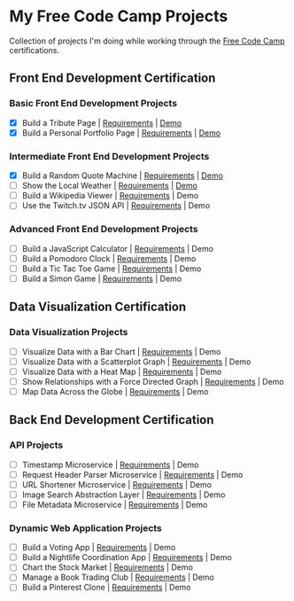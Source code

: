# My Free Code Camp Projects

Collection of projects I'm doing while working through the [Free Code Camp](http://www.freecodecamp.com) certifications.

## Front End Development Certification

### Basic Front End Development Projects

- [x] Build a Tribute Page | [Requirements](http://www.freecodecamp.com/challenges/build-a-tribute-page) | [Demo](http://fcc.wcdc.io/tribute-page/)
- [x] Build a Personal Portfolio Page | [Requirements](http://www.freecodecamp.com/challenges/build-a-personal-portfolio-webpage) | [Demo](http://fcc.wcdc.io/personal-portfolio/)

### Intermediate Front End Development Projects

- [x] Build a Random Quote Machine | [Requirements](http://www.freecodecamp.com/challenges/build-a-random-quote-machine) | [Demo](http://fcc.wcdc.io/random-quote-machine/)
- [ ] Show the Local Weather | [Requirements](http://www.freecodecamp.com/challenges/show-the-local-weather) | [Demo](http://fcc.wcdc.io/local-weather/)
- [ ] Build a Wikipedia Viewer | [Requirements](http://www.freecodecamp.com/challenges/build-a-wikipedia-viewer) | Demo
- [ ] Use the Twitch.tv JSON API | [Requirements](http://www.freecodecamp.com/challenges/use-the-twitchtv-json-api) | Demo

### Advanced Front End Development Projects

  - [ ] Build a JavaScript Calculator | [Requirements](http://www.freecodecamp.com/challenges/build-a-javascript-calculator) | Demo
  - [ ] Build a Pomodoro Clock | [Requirements](http://www.freecodecamp.com/challenges/build-a-pomodoro-clock) | Demo
  - [ ] Build a Tic Tac Toe Game | [Requirements](http://www.freecodecamp.com/challenges/build-a-tic-tac-toe-game) | Demo
  - [ ] Build a Simon Game | [Requirements](http://www.freecodecamp.com/challenges/build-a-simon-game) | Demo

## Data Visualization Certification

### Data Visualization Projects

  - [ ] Visualize Data with a Bar Chart | [Requirements](http://www.freecodecamp.com/challenges/visualize-data-with-a-bar-chart) | Demo
  - [ ] Visualize Data with a Scatterplot Graph | [Requirements](http://www.freecodecamp.com/challenges/visualize-data-with-a-scatterplot-graph) | Demo
  - [ ] Visualize Data with a Heat Map | [Requirements](http://www.freecodecamp.com/challenges/visualize-data-with-a-heat-map) | Demo
  - [ ] Show Relationships with a Force Directed Graph | [Requirements](http://www.freecodecamp.com/challenges/show-relationships-with-a-force-directed-graph) | Demo
  - [ ] Map Data Across the Globe | [Requirements](http://www.freecodecamp.com/challenges/map-data-across-the-globe) | Demo

## Back End Development Certification

### API Projects

  - [ ] Timestamp Microservice | [Requirements](http://www.freecodecamp.com/challenges/timestamp-microservice) | Demo
  - [ ] Request Header Parser Microservice | [Requirements](http://www.freecodecamp.com/challenges/timestamp-microservice) | Demo
  - [ ] URL Shortener Microservice | [Requirements](http://www.freecodecamp.com/challenges/url-shortener-microservice) | Demo
  - [ ] Image Search Abstraction Layer | [Requirements](http://www.freecodecamp.com/challenges/image-search-abstraction-layer) | Demo
  - [ ] File Metadata Microservice | [Requirements](http://www.freecodecamp.com/challenges/file-metadata-microservice) | Demo

### Dynamic Web Application Projects

  - [ ] Build a Voting App | [Requirements](http://www.freecodecamp.com/challenges/build-a-voting-app) | Demo
  - [ ] Build a Nightlife Coordination App | [Requirements](http://www.freecodecamp.com/challenges/build-a-nightlife-coordination-app) | Demo
  - [ ] Chart the Stock Market | [Requirements](http://www.freecodecamp.com/challenges/chart-the-stock-market) | Demo
  - [ ] Manage a Book Trading Club | [Requirements](http://www.freecodecamp.com/challenges/manage-a-book-trading-club) | Demo
  - [ ] Build a Pinterest Clone | [Requirements](http://www.freecodecamp.com/challenges/build-a-pinterest-clone) | Demo
